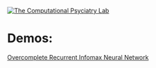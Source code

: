[cpl-logo]: http://www.computational-psychiatry.com/uploads/2/5/5/7/25574908/1475154498.png "The Computational Psyciatry Lab"

[![The Computational Psyciatry Lab][cpl-logo]](http://www.computational-psychiatry.com/)

# Demos: 

[Overcomplete Recurrent Infomax Neural Network](./Overcomplete%20Recurrent%20Infomax%20Neural%20Network/readme.md)
